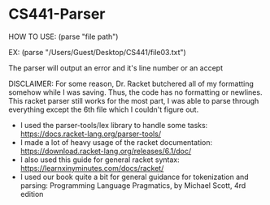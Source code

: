 # CS441-Parser

HOW TO USE: (parse "file path")

EX: (parse "/Users/Guest/Desktop/CS441/file03.txt")

The parser will output an error and it's line number or an accept


DISCLAIMER: For some reason, Dr. Racket butchered all of my formatting somehow while I was saving. Thus, the code has no formatting or newlines. 
This racket parser still works for the most part, I was able to parse through everything except the 6th file which I couldn't figure out.

- I used the parser-tools/lex library to handle some tasks: https://docs.racket-lang.org/parser-tools/
- I made a lot of heavy usage of the racket documentation: https://download.racket-lang.org/releases/6.1/doc/
- I also used this guide for general racket syntax: https://learnxinyminutes.com/docs/racket/
- I used our book quite a bit for general guidance for tokenization and parsing: Programming Language Pragmatics, by Michael 
Scott, 4rd edition
